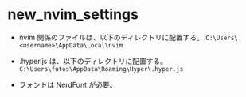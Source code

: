 # new_nvim_settings

- nvim 関係のファイルは、以下のディレクトリに配置する。
`C:\Users\<username>\AppData\Local\nvim`

- .hyper.js は、以下のディレクトリに配置する。
`C:\Users\futos\AppData\Roaming\Hyper\.hyper.js`

- フォントは NerdFont が必要。
